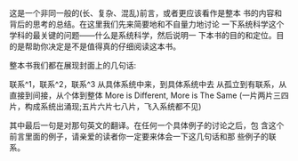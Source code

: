 这是一个非同一般的(长、复杂、混乱)前言，或者更应该看作是整本 书的内容和背后的思考的总结。在这里我们先来简要地和不自量力地讨论 一下系统科学这个学科的最关键的问题——什么是系统科学，然后说明一 下本书的目的和定位。目的是帮助你决定是不是值得真的仔细阅读这本书。

整本书我们都在展现封面上的几句话:

联系^1，联系^2，联系^3
从具体系统中来，到具体系统中去
从孤立到有联系，从直接到间接，从个体到整体
More is Different, More is The Same
(一片两片三四片，构成系统出涌现;五片六片七八片，飞入系统都不见)

其中最后一句是对那句英文的翻译。在任何一个具体例子的讨论之后，包 含这个前言里面的例子，请亲爱的读者你一定要来体会一下这几句话和那 些例子的联系。

